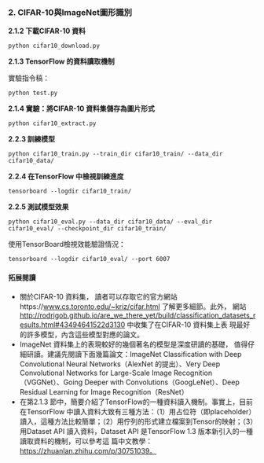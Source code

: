 ﻿### 2. CIFAR-10與ImageNet圖形識別

**2.1.2 下載CIFAR-10 資料**

```
python cifar10_download.py
```

**2.1.3 TensorFlow 的資料讀取機制**

實驗指令稿：
```
python test.py
```

**2.1.4 實驗：將CIFAR-10 資料集儲存為圖片形式**

```
python cifar10_extract.py
```

**2.2.3 訓練模型**

```
python cifar10_train.py --train_dir cifar10_train/ --data_dir cifar10_data/
```

**2.2.4 在TensorFlow 中檢視訓練進度**
```
tensorboard --logdir cifar10_train/
```

**2.2.5 測試模型效果**
```
python cifar10_eval.py --data_dir cifar10_data/ --eval_dir cifar10_eval/ --checkpoint_dir cifar10_train/
```

使用TensorBoard檢視效能驗證情況：
```
tensorboard --logdir cifar10_eval/ --port 6007
```


#### 拓展閱讀

- 關於CIFAR-10 資料集， 讀者可以存取它的官方網站https://www.cs.toronto.edu/~kriz/cifar.html 了解更多細節。此外， 網站 http://rodrigob.github.io/are_we_there_yet/build/classification_datasets_results.html#43494641522d3130 中收集了在CIFAR-10 資料集上表 現最好的許多模型，內含這些模型對應的論文。
- ImageNet 資料集上的表現較好的幾個著名的模型是深度研讀的基礎， 值得仔細研讀。建議先閱讀下面幾篇論文：ImageNet Classification with Deep Convolutional Neural Networks（AlexNet 的提出）、Very Deep Convolutional Networks for Large-Scale Image Recognition （VGGNet）、Going Deeper with Convolutions（GoogLeNet）、Deep Residual Learning for Image Recognition（ResNet）
- 在第2.1.3 節中，簡要介紹了TensorFlow的一種資料讀入機制。事實上，目前在TensorFlow 中讀入資料大致有三種方法：（1）用占位符（即placeholder）讀入，這種方法比較簡單；（2）用佇列的形式建立檔案到Tensor的映射；（3）用Dataset API 讀入資料，Dataset API 是TensorFlow 1.3 版本新引入的一種讀取資料的機制，可以參考這 篇中文教學：https://zhuanlan.zhihu.com/p/30751039。

